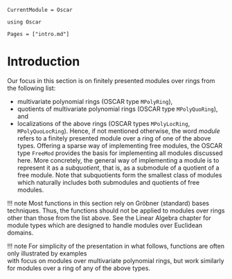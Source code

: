 ```@meta
CurrentModule = Oscar
```

```@setup oscar
using Oscar
```

```@contents
Pages = ["intro.md"]
```

# Introduction

Our focus in this section is on finitely presented modules over rings from the following list:
- multivariate polynomial rings (OSCAR type `MPolyRing`),
- quotients of multivariate polynomial rings  (OSCAR type `MPolyQuoRing`), and
- localizations of the above rings (OSCAR types `MPolyLocRing`, `MPolyQuoLocRing`).
Hence, if not mentioned otherwise, the word *module* refers to a finitely presented module over a
ring of one of the above types. Offering a sparse way of implementing free modules, the
OSCAR type `FreeMod` provides the basis for implementing all modules discussed here. More concretely,
the general way of implementing a module is to represent it as a *subquotient*, that is, as a
submodule of a quotient of a free module. Note that subquotients form the smallest class of
modules which naturally  includes both submodules and quotients of free modules.

!!! note
    Most functions in this section rely on Gröbner (standard) bases techniques. Thus, the functions
    should not be applied to modules over rings other than those from the list above. See the Linear
	Algebra chapter for module types which are designed to handle modules over Euclidean
	domains.

!!! note
    For simplicity of the presentation in what follows, functions are often only illustrated by examples  
    with focus on modules over multivariate polynomial rings, but work similarly for modules over
	a ring of any of the above types.
